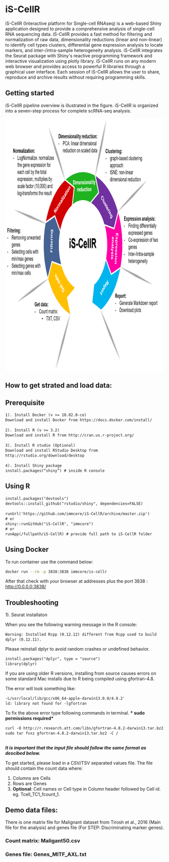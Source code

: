 # iS-CellR
iS-CellR (Interactive platform for Single-cell RNAseq) is a web-based Shiny application designed to provide a comprehensive analysis of single-cell RNA sequencing data. iS-CellR provides a fast method for filtering and normalization of raw data, dimensionality reductions (linear and non-linear) to identify cell types clusters, differential gene expression analysis to locate markers, and inter-/intra-sample heterogeneity analysis. iS-CellR integrates the Seurat package with Shiny's reactive programming framework and interactive visualization using plotly library. iS-CellR runs on any modern web browser and provides access to powerful R libraries through a graphical user interface. Each session of iS-CellR allows the user to share, reproduce and archive results without requiring programming skills.

## Getting started

iS-CellR pipeline overview is illustrated in the figure. iS-CellR is organized into a seven-step process for complete scRNA-seq analysis.

<img src=iS-CellR_workflow.png height="800">


## How to get strated and load data:

## Prerequisite
```{r}
1). Install Docker (v >= 18.02.0-ce)
Download and install Docker from https://docs.docker.com/install/  

2). Install R (v >= 3.2)
Download and install R from http://cran.us.r-project.org/  

3). Install R studio (Optional)
Download and install RStudio Desktop from http://rstudio.org/download/desktop

4). Install Shiny package
install.packages(“shiny”) # inside R console 
```

## Using R
```{r}
install.packages("devtools")
devtools::install_github("rstudio/shiny", dependencies=FALSE)

runUrl('https://github.com/immcore/iS-CellR/archive/master.zip')
# or
shiny::runGitHub("iS-CellR", "immcore")
# or
runApp(/fullpath/iS-CellR) # provide full path to iS-CellR folder
```


## Using Docker
To run container use the command below:

```sh
docker run --rm -p 3838:3838 immcore/is-cellr 
```

After that check with your browser at addresses plus the port 3838 : http://0.0.0.0:3838/

## Troubleshooting
1). Seurat installaton

When you see the following warning message in the R console:
```{r}
Warning: Installed Rcpp (0.12.12) different from Rcpp used to build dplyr (0.12.11).
```
Please reinstall dplyr to avoid random crashes or undefined behavior. 
```{r}
install.packages("dplyr", type = "source")
library(dplyr)
```

If you are using older R versions, installing from source causes errors on some standard Mac installs due to R being compiled using gfortran-4.8. 

The error will look something like:
```{r}
-L/usr/local/lib/gcc/x86_64-apple-darwin13.0.0/4.8.2'
ld: library not found for -lgfortran
```
To fix the above error type following commands in terminal. __* sudo permissions required*__
```{r}
curl -O http://r.research.att.com/libs/gfortran-4.8.2-darwin13.tar.bz2
sudo tar fvxz gfortran-4.8.2-darwin13.tar.bz2 -C /
```

##
__*It is important that the input file should follow the same format as descibed below.*__

To get started, please load in a CSV/TSV separated values file. The file should contain the count data where:

1. Columns are Cells
2. Rows are Genes
3. __Optional__: Cell names or Cell type in Column header followed by Cell id. eg. Tcell_TC1_fcount_1.

## Demo data files:

There is one matrix file for Malignant dataset from Tirosh et al., 2016 (Main file for the analysis) and genes file (For STEP: Discriminating marker genes). 

### Count matrix: Maligant50.csv
### Genes file: Genes_MITF_AXL.txt
